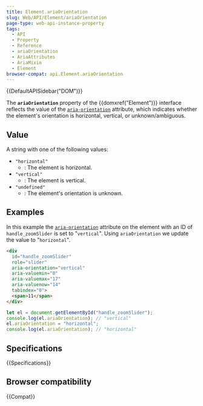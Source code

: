 ```yaml
---
title: Element.ariaOrientation
slug: Web/API/Element/ariaOrientation
page-type: web-api-instance-property
tags:
  - API
  - Property
  - Reference
  - ariaOrientation
  - AriaAttributes
  - AriaMixin
  - Element
browser-compat: api.Element.ariaOrientation
---
```


{{DefaultAPISidebar("DOM")}}

The **`ariaOrientation`** property of the {{domxref("Element")}} interface reflects the value of the [`aria-orientation`](/en-US/docs/Web/Accessibility/ARIA/Attributes/aria-orientation) attribute, which indicates whether the element's orientation is horizontal, vertical, or unknown/ambiguous.

## Value

A string with one of the following values:

- `"horizontal"`
  - : The element is horizontal.
- `"vertical"`
  - : The element is vertical.
- `"undefined"`
  - : The element's orientation is unknown.

## Examples

In this example the [`aria-orientation`](/en-US/docs/Web/Accessibility/ARIA/Attributes/aria-orientation) attribute on the element with an ID of `handle_zoomSlider` is set to "`vertical`". Using `ariaOrientation` we update the value to "`horizontal`".

```html
<div
  id="handle_zoomSlider"
  role="slider"
  aria-orientation="vertical"
  aria-valuemin="0"
  aria-valuemax="17"
  aria-valuenow="14"
  tabindex="0">
  <span>11</span>
</div>
```

```js
let el = document.getElementById("handle_zoomSlider");
console.log(el.ariaOrientation); // "vertical"
el.ariaOrientation = "horizontal";
console.log(el.ariaOrientation); // "horizontal"
```

## Specifications

{{Specifications}}

## Browser compatibility

{{Compat}}
